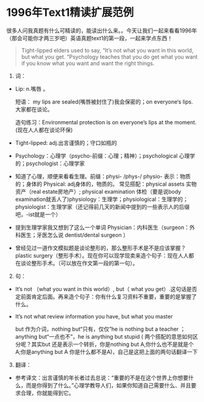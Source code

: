 # 1996年Text1精读扩展范例

很多人问我真题有什么可精读的，能读出什么来。。今天让我们一起来看看1996年（那会可能你才两三岁吧）英语真题text1的第一段，一起来学点东西！

> Tight-lipped elders used to say, “It’s not what you want in this world, but what you get. “Psychology teaches that you do get what you want if you know what you want and want the right things.

1. 词：

- Lip: n.嘴唇 。

  短语： my lips are sealed(嘴唇被封住了)我会保密的；on everyone‘s lips. 大家都在谈论。

  造句练习：Environmental protection is on everyone’s lips at the moment. (现在人人都在谈论环保)

- Tight-lipped: adj.出言谨慎的；守口如瓶的

- Psychology：心理学（psycho-前缀：心理；精神）；psychological 心理学的；psychologist：心理学家

- 知道了心理，顺便来看看生理。前缀：physi- /phys-/ physio- 表示：物质的；身体的 Physical: adj身体的，物质的。 常见搭配：physical assets 实物资产（real estate房地产）; physical examination 体检（要是说body examination就丢人了)physiology：生理学；physiological：生理学的；physiologist：生理学家（还记得前几天的新闻中提到的一些表示人的后缀吧，-ist就是一个）

- 提到生理学家我又想到了这么一个单词 Physician：内科医生（surgeon：外科医生；牙医怎么说 dentist/dental surgeon ）

- 曾经见过一道作文模拟题是谈论整形的，那么整形手术是不是应该掌握？ plastic surgery（整形手术）。现在你可以现学现卖来造个句子：现在人人都在谈论整形手术。（可以放在作文第一段的第一句）。

2. 句：

- It’s not （what you want in this world）, but（ what you get）.这句话是否定前面肯定后面。再来造个句子：你有什么复习资料不重要，重要的是掌握了什么。

- It’s not what review information you have, but what you master

  but 作为介词，nothing but“只有，仅仅”he is nothing but a teacher ；anything but“一点也不”，he is anything but stupid ( 两个搭配的意思如何区分呢？其实but 还是表示一个转折，你是nothing  but A,你什么也不是就是个A;你是anything but A 你是什么都不是A)，自己是这把上面的两句话翻译一下

3. 翻译：

- 参考译文：出言谨慎的年长者过去总说：“重要的不是在这个世界上你想要什么，而是你得到了什么。”心理学教导人们，如果你知道自己需要什么、并且要求合理，你就能得到它。